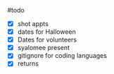  #todo 

- [x] shot appts 
- [x] dates for Halloween
- [x] Dates for volunteers 
- [x] syalomee present 
- [x] gitignore for coding languages
- [x] returns